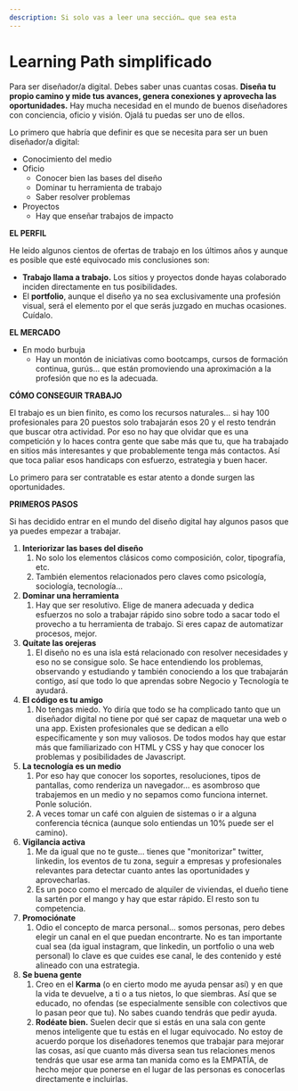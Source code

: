 ```yaml
---
description: Si solo vas a leer una sección… que sea esta
---
```


# Learning Path simplificado

Para ser diseñador/a digital. Debes saber unas cuantas cosas. **Diseña tu propio camino y mide tus avances, genera conexiones y aprovecha las oportunidades.** Hay mucha necesidad en el mundo de buenos diseñadores con conciencia, oficio y visión. Ojalá tu puedas ser uno de ellos.

Lo primero que habría que definir es que se necesita para ser un buen diseñador/a digital:

* Conocimiento del medio
* Oficio
  * Conocer bien las bases del diseño
  * Dominar tu herramienta de trabajo
  * Saber resolver problemas
* Proyectos
  * Hay que enseñar trabajos de impacto

**EL PERFIL**

He leido algunos cientos de ofertas de trabajo en los últimos años y aunque es posible que esté equivocado mis conclusiones son:

* **Trabajo llama a trabajo.** Los sitios y proyectos donde hayas colaborado inciden directamente en tus posibilidades.
* El **portfolio**, aunque el diseño ya no sea exclusivamente una profesión visual, será el elemento por el que serás juzgado en muchas ocasiones. Cuídalo.

**EL MERCADO**

* En modo burbuja
  * Hay un montón de iniciativas como bootcamps, cursos de formación continua, gurús… que están promoviendo una aproximación a la profesión que no es la adecuada.

**CÓMO CONSEGUIR TRABAJO**

El trabajo es un bien finito, es como los recursos naturales… si hay 100 profesionales para 20 puestos solo trabajarán esos 20 y el resto tendrán que buscar otra actividad. Por eso no hay que olvidar que es una competición y lo haces contra gente que sabe más que tu, que ha trabajado en sitios más interesantes y que probablemente tenga más contactos. Así que toca paliar esos handicaps con esfuerzo, estrategia y buen hacer.

Lo primero para ser contratable es estar atento a donde surgen las oportunidades.

**PRIMEROS PASOS**

Si has decidido entrar en el mundo del diseño digital hay algunos pasos que ya puedes empezar a trabajar.

1. **Interiorizar las bases del diseño**
   1. No solo los elementos clásicos como composición, color, tipografía, etc.
   2. También elementos relacionados pero claves como psicología, sociología, tecnología…
2. **Dominar una herramienta**
   1. Hay que ser resolutivo. Elige de manera adecuada y dedica esfuerzos no solo a trabajar rápido sino sobre todo a sacar todo el provecho a tu herramienta de trabajo. Si eres capaz de automatizar procesos, mejor.
3. **Quítate las orejeras**
   1. El diseño no es una isla está relacionado con resolver necesidades y eso no se consigue solo. Se hace entendiendo los problemas, observando y estudiando y también conociendo a los que trabajarán contigo, así que todo lo que aprendas sobre Negocio y Tecnología te ayudará.
4. **El código es tu amigo**
   1. No tengas miedo. Yo diría que todo se ha complicado tanto que un diseñador digital no tiene por qué ser capaz de maquetar una web o una app. Existen profesionales que se dedican a ello específicamente y son muy valiosos. De todos modos hay que estar más que familiarizado con HTML y CSS y hay que conocer los problemas y posibilidades de Javascript.
5. **La tecnología es un medio**
   1. Por eso hay que conocer los soportes, resoluciones, tipos de pantallas, como renderiza un navegador… es asombroso que trabajemos en un medio y no sepamos como funciona internet. Ponle solución.
   2. A veces tomar un café con alguien de sistemas o ir a alguna conferencia técnica \(aunque solo entiendas un 10% puede ser el camino\).
6. **Vigilancia activa**
   1. Me da igual que no te guste… tienes que "monitorizar" twitter, linkedin, los eventos de tu zona, seguir a empresas y profesionales relevantes para detectar cuanto antes las oportunidades y aprovecharlas.
   2. Es un poco como el mercado de alquiler de viviendas, el dueño tiene la sartén por el mango y hay que estar rápido. El resto son tu competencia.
7. **Promociónate**
   1. Odio el concepto de marca personal… somos personas, pero debes elegir un canal en el que puedan encontrarte. No es tan importante cual sea \(da igual instagram, que linkedin, un portfolio o una web personal\) lo clave es que cuides ese canal, le des contenido y esté alineado con una estrategia.
8. **Se buena gente**
   1. Creo en el **Karma** \(o en cierto modo me ayuda pensar así\) y en que la vida te devuelve, a ti o a tus nietos, lo que siembras. Así que se educado, no ofendas \(se especialmente sensible con colectivos que lo pasan peor que tu\). No sabes cuando tendrás que pedir ayuda.
   2. **Rodéate bien.** Suelen decir que si estás en una sala con gente menos inteligente que tu estás en el lugar equivocado. No estoy de acuerdo porque los diseñadores tenemos que trabajar para mejorar las cosas, así que cuanto más diversa sean tus relaciones menos tendrás que usar ese arma tan manida como es la EMPATÍA, de hecho mejor que ponerse en el lugar de las personas es conocerlas directamente e incluirlas.

